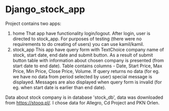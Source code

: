 # Django_stock_app

Project contains two apps:

1. home
  That app have functionality login/logout. After login, user is directed to stock_app. For purposes of testing (there were no requirements to do creating of users) you can use kamil/kamil.
2. stock_app
  This app have query form with TextChoice company name of stock, start date, end date and submit button.
  As a result of submit button table with information about chosen company is presented (from start date to end date). Table contains columns - Date, Start Price, Max Price, Min Price, Close Price, Volume. If query returns no data (for eg. we have no data from period selected by user) special message is displayed. Messages are also displayed when query form is invalid (for eg. when start date is earlier than end date).

Data about stock company is in database 'stock_db', data was downloaded from https://stooq.pl/. I chose data for Allegro, Cd Project and PKN Orlen.
